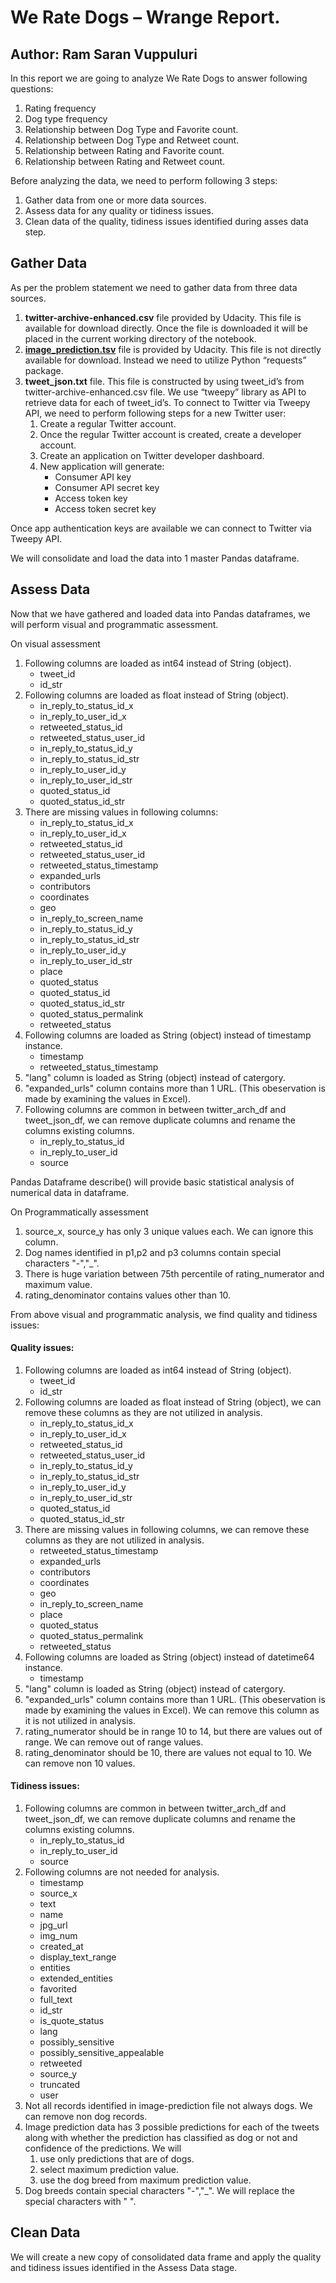 # We Rate Dogs – Wrange Report.

## Author: Ram Saran Vuppuluri

In this report we are going to analyze We Rate Dogs to answer following questions:

1.	Rating frequency
2.	Dog type frequency
3.	Relationship between Dog Type and Favorite count.
4.	Relationship between Dog Type and Retweet count.
5.	Relationship between Rating and Favorite count.
6.	Relationship between Rating and Retweet count.

Before analyzing the data, we need to perform following 3 steps:
1.	Gather data from one or more data sources.
2.	Assess data for any quality or tidiness issues.
3.	Clean data of the quality, tidiness issues identified during asses data step.

## Gather Data

As per the problem statement we need to gather data from three data sources.
1.	__twitter-archive-enhanced.csv__ file provided by Udacity. This file is available for download directly. Once the file is downloaded it will be placed in the current working directory of the notebook.
2.	__[image_prediction.tsv]( https://d17h27t6h515a5.cloudfront.net/topher/2017/August/599fd2ad_image-predictions/image-predictions.tsv)__ file is provided by Udacity. This file is not directly available for download. Instead we need to utilize Python “requests” package.
3.	__tweet_json.txt__ file. This file is constructed by using tweet_id’s from twitter-archive-enhanced.csv file. We use “tweepy” library as API to retrieve data for each of tweet_id’s.
To connect to Twitter via Tweepy API, we need to perform following steps for a new Twitter user:
    1.	Create a regular Twitter account.
    2.	Once the regular Twitter account is created, create a developer account.
    3.	Create an application on Twitter developer dashboard.
    4.	New application will generate:
        * Consumer API key
        * Consumer API secret key
        * Access token key
        * Access token secret key


Once app authentication keys are available we can connect to Twitter via Tweepy API.

We will consolidate and load the data into 1 master Pandas dataframe.

## Assess Data

Now that we have gathered and loaded data into Pandas dataframes, we will perform visual and programmatic assessment.

On visual assessment 

1. Following columns are loaded as int64 instead of String (object).
    * tweet_id
    * id_str
2. Following columns are loaded as float instead of String (object).    
    * in_reply_to_status_id_x
    * in_reply_to_user_id_x
    * retweeted_status_id
    * retweeted_status_user_id
    * in_reply_to_status_id_y
    * in_reply_to_status_id_str
    * in_reply_to_user_id_y
    * in_reply_to_user_id_str
    * quoted_status_id
    * quoted_status_id_str
3. There are missing values in following columns:
    * in_reply_to_status_id_x
    * in_reply_to_user_id_x
    * retweeted_status_id
    * retweeted_status_user_id
    * retweeted_status_timestamp
    * expanded_urls
    * contributors
    * coordinates
    * geo
    * in_reply_to_screen_name
    * in_reply_to_status_id_y
    * in_reply_to_status_id_str
    * in_reply_to_user_id_y
    * in_reply_to_user_id_str
    * place
    * quoted_status
    * quoted_status_id
    * quoted_status_id_str
    * quoted_status_permalink
    * retweeted_status
4. Following columns are loaded as String (object) instead of timestamp instance.
    * timestamp
    * retweeted_status_timestamp
5. "lang" column is loaded as String (object) instead of catergory.
6. "expanded_urls" column contains more than 1 URL. (This obeservation is made by examining the values in Excel).
7. Following columns are common in between twitter_arch_df and tweet_json_df, we can remove duplicate columns and rename the columns existing columns.
    * in_reply_to_status_id
    * in_reply_to_user_id
    * source

Pandas Dataframe describe() will provide basic statistical analysis of numerical data in dataframe.

On Programmatically assessment 
1. source_x, source_y has only 3 unique values each. We can ignore this column.
2. Dog names identified in p1,p2 and p3 columns contain special characters "-","_".
3. There is huge variation between 75th percentile of rating_numerator and maximum value.
4. rating_denominator contains values other than 10.

From above visual and programmatic analysis, we find quality and tidiness issues:

#### Quality issues:

1. Following columns are loaded as int64 instead of String (object).
    * tweet_id
    * id_str
2. Following columns are loaded as float instead of String (object), we can remove these columns as they are not utilized in analysis.    
    * in_reply_to_status_id_x
    * in_reply_to_user_id_x
    * retweeted_status_id
    * retweeted_status_user_id
    * in_reply_to_status_id_y
    * in_reply_to_status_id_str
    * in_reply_to_user_id_y
    * in_reply_to_user_id_str
    * quoted_status_id
    * quoted_status_id_str
3. There are missing values in following columns, we can remove these columns as they are not utilized in analysis.
    * retweeted_status_timestamp
    * expanded_urls
    * contributors
    * coordinates
    * geo
    * in_reply_to_screen_name
    * place
    * quoted_status
    * quoted_status_permalink
    * retweeted_status
4. Following columns are loaded as String (object) instead of datetime64 instance.
    * timestamp
5. "lang" column is loaded as String (object) instead of catergory.
6. "expanded_urls" column contains more than 1 URL. (This obeservation is made by examining the values in Excel). We can remove this column as it is not utilized in analysis.
7. rating_numerator should be in range 10 to 14, but there are values out of range. We can remove out of range values.
8. rating_denominator should be 10, there are values not equal to 10. We can remove non 10 values.

#### Tidiness issues:

1. Following columns are common in between twitter_arch_df and tweet_json_df, we can remove duplicate columns and rename the columns existing columns.
    * in_reply_to_status_id
    * in_reply_to_user_id
    * source
2. Following columns are not needed for analysis.
    * timestamp
    * source_x
    * text
    * name                           
    * jpg_url
    * img_num
    * created_at
    * display_text_range
    * entities
    * extended_entities                   
    * favorited
    * full_text
    * id_str
    * is_quote_status
    * lang
    * possibly_sensitive
    * possibly_sensitive_appealable    
    * retweeted
    * source_y
    * truncated
    * user
3. Not all records identified in image-prediction file not always dogs. We can remove non dog records.
4. Image prediction data has 3 possible predictions for each of the tweets along with whether the prediction has classified as dog or not and confidence of the predictions. We will 
    1. use only predictions that are of dogs.
    2. select maximum prediction value.
    3. use the dog breed from maximum prediction value.
5. Dog breeds contain special characters "-","_". We will replace the special characters with " ".

## Clean Data

We will create a new copy of consolidated data frame and apply the quality and tidiness issues identified in the Assess Data stage.
